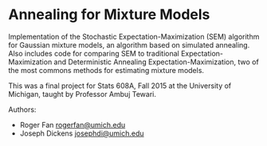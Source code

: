 Annealing for Mixture Models
============================

Implementation of the Stochastic Expectation-Maximization (SEM) algorithm for Gaussian mixture models, an algorithm based on simulated annealing. Also includes code for comparing SEM to traditional Expectation-Maximization and Deterministic Annealing Expectation-Maximization, two of the most commons methods for estimating mixture models.

This was a final project for Stats 608A, Fall 2015 at the University of Michigan, taught by Professor Ambuj Tewari.

Authors:
* Roger Fan <rogerfan@umich.edu>
* Joseph Dickens <josephdi@umich.edu>
